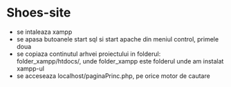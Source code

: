 # Shoes-site

-	se intaleaza xampp
-	se apasa butoanele start sql si start apache din meniul control, primele doua
-	se copiaza continutul arhvei proiectului in folderul: folder_xampp/htdocs/, unde folder_xampp este folderul unde am instalat xampp-ul
-	 se acceseaza localhost/paginaPrinc.php, pe orice motor de cautare
